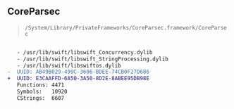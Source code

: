 ## CoreParsec

> `/System/Library/PrivateFrameworks/CoreParsec.framework/CoreParsec`

```diff

   - /usr/lib/swift/libswift_Concurrency.dylib
   - /usr/lib/swift/libswift_StringProcessing.dylib
   - /usr/lib/swift/libswiftos.dylib
-  UUID: AB49B029-499C-3606-BDEE-74CB0F27D686
+  UUID: E3CAAFFD-6A50-3A50-8D2E-8ABEE95DB98E
   Functions: 4471
   Symbols:   10920
   CStrings:  6607

```
